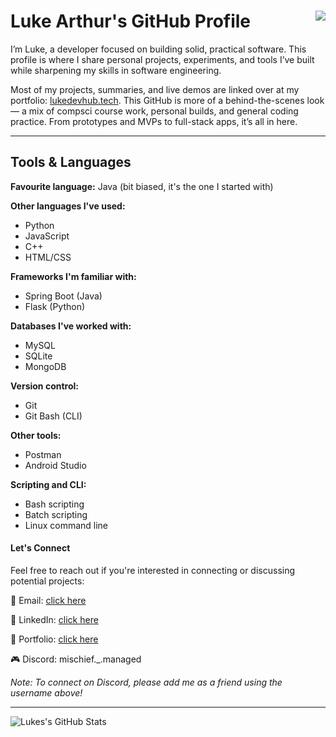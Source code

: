 # Luke Arthur's GitHub Profile  <img align="right" src="https://komarev.com/ghpvc/?username=Luke-Arthur&show_icons=true&color=blue">

I’m Luke, a developer focused on building solid, practical software. This profile is where I share personal projects, experiments, and tools I’ve built while sharpening my skills in software engineering.

Most of my projects, summaries, and live demos are linked over at my portfolio: [lukedevhub.tech](https://www.lukedevhub.tech). This GitHub is more of a behind-the-scenes look — a mix of compsci course work, personal builds, and general coding practice. From prototypes and MVPs to full-stack apps, it’s all in here.

---

## Tools & Languages

**Favourite language:** Java (bit biased, it's the one I started with)

**Other languages I've used:**
- Python  
- JavaScript  
- C++  
- HTML/CSS  

**Frameworks I'm familiar with:**
- Spring Boot (Java)  
- Flask (Python)  

**Databases I've worked with:**
- MySQL  
- SQLite  
- MongoDB  

**Version control:**
- Git  
- Git Bash (CLI)

**Other tools:**
- Postman  
- Android Studio  

**Scripting and CLI:**
- Bash scripting  
- Batch scripting  
- Linux command line

#### Let's Connect
Feel free to reach out if you're interested in connecting or discussing potential projects:

📧 Email: [click here](mailto:lm678@uowmail.edu.au)  

💼 LinkedIn:  [click here](https://www.linkedin.com/in/lukemoorhouse/)

🔗 Portfolio: [click here](https://www.lukedevhub.tech/)

🎮 Discord: mischief._.managed

*Note: To connect on Discord, please add me as a friend using the username above!*

***

![Lukes's GitHub Stats](https://github-readme-stats.vercel.app/api?username=Luke-Arthur&show_icons=true&theme=dark)
